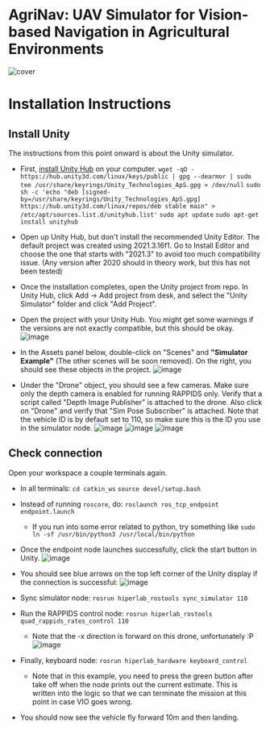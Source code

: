 # AgriNav: UAV Simulator for Vision-based Navigation in Agricultural Environments
![cover](https://github.com/user-attachments/assets/00a6f7b7-0d38-44f6-9b72-89b2e13f38c2)

# Installation Instructions
## Install Unity

The instructions from this point onward is about the Unity simulator.

* First, [install Unity Hub](https://docs.unity3d.com/hub/manual/InstallHub.html#install-hub-linux) on your computer.
`wget -qO - https://hub.unity3d.com/linux/keys/public | gpg --dearmor | sudo tee /usr/share/keyrings/Unity_Technologies_ApS.gpg > /dev/null`
`sudo sh -c 'echo "deb [signed-by=/usr/share/keyrings/Unity_Technologies_ApS.gpg] https://hub.unity3d.com/linux/repos/deb stable main" > /etc/apt/sources.list.d/unityhub.list'`
`sudo apt update`
`sudo apt-get install unityhub`

* Open up Unity Hub, but don't install the recommended Unity Editor. The default project was created using 2021.3.16f1. Go to Install Editor and choose the one that starts with "2021.3" to avoid too much compatibility issue. (Any version after 2020 should in theory work, but this has not been tested)

* Once the installation completes, open the Unity project from repo. In Unity Hub, click Add -> Add project from desk, and select the "Unity Simulator" folder and click "Add Project".

* Open the project with your Unity Hub. You might get some warnings if the versions are not exactly compatible, but this should be okay.
![image](https://hackmd.io/_uploads/r1gvVWhM1e.png)

* In the Assets panel below, double-click on "Scenes" and **"Simulator Example"** (The other scenes will be soon removed). On the right, you should see these objects in the project.
![image](https://hackmd.io/_uploads/r1pzr-3zke.png)

* Under the "Drone" object, you should see a few cameras. Make sure only the depth camera is enabled for running RAPPIDS only. Verify that a script called "Depth Image Publisher" is attached to the drone. Also click on "Drone" and verify that "Sim Pose Subscriber" is attached. Note that the vehicle ID is by default set to 110, so make sure this is the ID you use in the simulator node.
![image](https://hackmd.io/_uploads/Hy8XcU2MJx.png)
![image](https://hackmd.io/_uploads/B18OKP2Myl.png)
![image](https://hackmd.io/_uploads/SkBQj82MJx.png)


## Check connection

Open your workspace a couple terminals again.

* In all terminals:
`cd catkin_ws`
`source devel/setup.bash`

* Instead of running `roscore`, do:
    `roslaunch ros_tcp_endpoint endpoint.launch`
    * If you run into some error related to python, try something like
`sudo ln -sf /usr/bin/python3 /usr/local/bin/python`

* Once the endpoint node launches successfully, click the start button in Unity. ![image](https://hackmd.io/_uploads/SJAZHDnfkx.png)
* You should see blue arrows on the top left corner of the Unity display if the connection is successful: 
![image](https://hackmd.io/_uploads/HyQBBDhM1g.png)

* Sync simulator node:
`rosrun hiperlab_rostools sync_simulator 110`

* Run the RAPPIDS control node:
`rosrun hiperlab_rostools quad_rappids_rates_control 110`
    * Note that the -x direction is forward on this drone, unfortunately :P
    ![image](https://hackmd.io/_uploads/B1wqeFnzJg.png)


* Finally, keyboard node:
`rosrun hiperlab_hardware keyboard_control`
    * Note that in this example, you need to press the green button after take off when the node prints out the current estimate. This is written into the logic so that we can terminate the mission at this point in case VIO goes wrong.

* You should now see the vehicle fly forward 10m and then landing.
